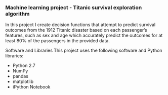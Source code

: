 ### Machine learning project - Titanic survival exploration algorithm

In this project I create decision functions that attempt to predict survival outcomes from the 1912 Titanic disaster based on each passenger’s features, such as sex and age which accurately predict the outcomes for at least 80% of the passengers in the provided data.


Software and Libraries
This project uses the following software and Python libraries:
* Python 2.7
* NumPy
* pandas
* matplotlib
* iPython Notebook

